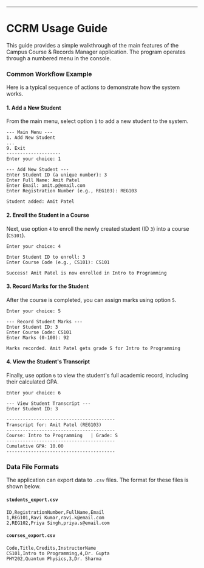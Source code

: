 
-----

# CCRM Usage Guide

This guide provides a simple walkthrough of the main features of the Campus Course & Records Manager application. The program operates through a numbered menu in the console.

### Common Workflow Example

Here is a typical sequence of actions to demonstrate how the system works.

#### 1\. Add a New Student

From the main menu, select option `1` to add a new student to the system.

```text
--- Main Menu ---
1. Add New Student
...
9. Exit
--------------------
Enter your choice: 1

--- Add New Student ---
Enter Student ID (a unique number): 3
Enter Full Name: Amit Patel
Enter Email: amit.p@email.com
Enter Registration Number (e.g., REG103): REG103

Student added: Amit Patel
```

#### 2\. Enroll the Student in a Course

Next, use option `4` to enroll the newly created student (ID `3`) into a course (`CS101`).

```text
Enter your choice: 4

Enter Student ID to enroll: 3
Enter Course Code (e.g., CS101): CS101

Success! Amit Patel is now enrolled in Intro to Programming
```

#### 3\. Record Marks for the Student

After the course is completed, you can assign marks using option `5`.

```text
Enter your choice: 5

--- Record Student Marks ---
Enter Student ID: 3
Enter Course Code: CS101
Enter Marks (0-100): 92

Marks recorded. Amit Patel gets grade S for Intro to Programming
```

#### 4\. View the Student's Transcript

Finally, use option `6` to view the student's full academic record, including their calculated GPA.

```text
Enter your choice: 6

--- View Student Transcript ---
Enter Student ID: 3

----------------------------------------
Transcript for: Amit Patel (REG103)
----------------------------------------
Course: Intro to Programming   | Grade: S
----------------------------------------
Cumulative GPA: 10.00
----------------------------------------
```

### Data File Formats

The application can export data to `.csv` files. The format for these files is shown below.

#### `students_export.csv`

```csv
ID,RegistrationNumber,FullName,Email
1,REG101,Ravi Kumar,ravi.k@email.com
2,REG102,Priya Singh,priya.s@email.com
```

#### `courses_export.csv`

```csv
Code,Title,Credits,InstructorName
CS101,Intro to Programming,4,Dr. Gupta
PHY202,Quantum Physics,3,Dr. Sharma
```